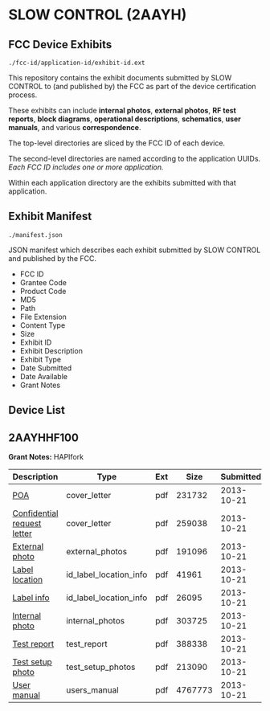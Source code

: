# SLOW CONTROL (2AAYH)
## FCC Device Exhibits

```
./fcc-id/application-id/exhibit-id.ext
```

This repository contains the exhibit documents submitted by SLOW CONTROL to (and published by) the FCC as part of the device certification process.

These exhibits can include **internal photos**, **external photos**, **RF test reports**, **block diagrams**, **operational descriptions**, **schematics**, **user manuals**, and various **correspondence**.

The top-level directories are sliced by the FCC ID of each device.

The second-level directories are named according to the application UUIDs. *Each FCC ID includes one or more application.*

Within each application directory are the exhibits submitted with that application. 

## Exhibit Manifest

```
./manifest.json
```

JSON manifest which describes each exhibit submitted by SLOW CONTROL and published by the FCC.

- FCC ID
- Grantee Code
- Product Code
- MD5
- Path
- File Extension
- Content Type
- Size
- Exhibit ID
- Exhibit Description
- Exhibit Type
- Date Submitted
- Date Available
- Grant Notes

## Device List
## 2AAYHHF100
**Grant Notes:** HAPIfork

| Description | Type | Ext | Size | Submitted | Available |
| ----------- | ---- | --- | ---- | --------- | --------- |
| [POA](2AAYHHF100/c241a2305325e3bbfc16e21512a67f79/2097047.pdf) | cover_letter | pdf | 231732 | 2013-10-21 | 2013-10-21 |
| [Confidential request letter](2AAYHHF100/c241a2305325e3bbfc16e21512a67f79/2097048.pdf) | cover_letter | pdf | 259038 | 2013-10-21 | 2013-10-21 |
| [External photo](2AAYHHF100/c241a2305325e3bbfc16e21512a67f79/2097054.pdf) | external_photos | pdf | 191096 | 2013-10-21 | 2013-10-21 |
| [Label location](2AAYHHF100/c241a2305325e3bbfc16e21512a67f79/2097056.pdf) | id_label_location_info | pdf | 41961 | 2013-10-21 | 2013-10-21 |
| [Label info](2AAYHHF100/c241a2305325e3bbfc16e21512a67f79/2097057.pdf) | id_label_location_info | pdf | 26095 | 2013-10-21 | 2013-10-21 |
| [Internal photo](2AAYHHF100/c241a2305325e3bbfc16e21512a67f79/2097055.pdf) | internal_photos | pdf | 303725 | 2013-10-21 | 2013-10-21 |
| [Test report](2AAYHHF100/c241a2305325e3bbfc16e21512a67f79/2097052.pdf) | test_report | pdf | 388338 | 2013-10-21 | 2013-10-21 |
| [Test setup photo](2AAYHHF100/c241a2305325e3bbfc16e21512a67f79/2097053.pdf) | test_setup_photos | pdf | 213090 | 2013-10-21 | 2013-10-21 |
| [User manual](2AAYHHF100/c241a2305325e3bbfc16e21512a67f79/2097058.pdf) | users_manual | pdf | 4767773 | 2013-10-21 | 2013-10-21 |
